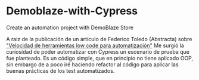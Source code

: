 # Demoblaze-with-Cypress
Create an automation project with DemoBlaze Store

A raiz de la publicación de un artículo de Federico Toledo (Abstracta) sobre ["Velocidad de herramientas low code para automatización"](https://medium.com/@abstracta/velocidad-de-herramientas-low-code-para-automatizaci%C3%B3n-ef93e9696206)
Me surgió la curiosidad de poder automatizar con Cypress un escenario de prueba que fue planteado.
Es un código simple, que en principio no tiene aplicado OOP, sin embargo de a poco iré haciendo refactor al código para aplicar las buenas prácticas de los test automatizados.
